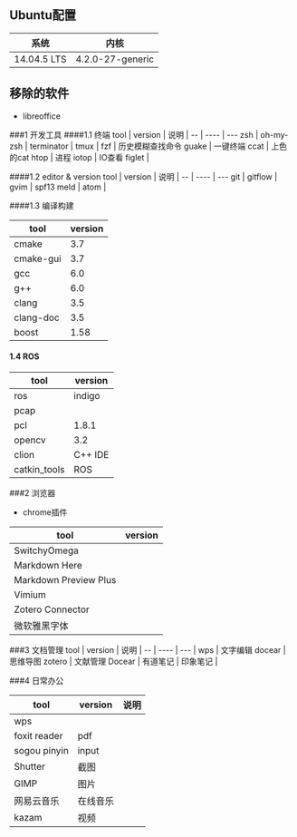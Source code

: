 ## Ubuntu配置    
 系统        | 内核             
---          | ---
 14.04.5 LTS | 4.2.0-27-generic

    
## 移除的软件
-    libreoffice
     

        
###1 开发工具 
####1.1 终端
 tool      | version            | 说明 |
--         | ----             | ---
zsh        | oh-my-zsh        |
terminator |
tmux       |
fzf        | 历史模糊查找命令
guake      | 一键终端
ccat       | 上色的cat
htop       | 进程
iotop      | IO查看
figlet     |


####1.2 editor & version
tool    | version  | 说明 |
--      | ----  | ---
git     |
gitflow |
gvim    | spf13
meld    |
atom    |

####1.3 编译构建   

   tool   | version
---       | ----
cmake     | 3.7
cmake-gui | 3.7
gcc       | 6.0
g++       | 6.0
clang     | 3.5
clang-doc | 3.5
boost     | 1.58

#### 1.4 ROS
tool         | version
---          | ----
ros          | indigo
pcap         |
pcl          | 1.8.1
opencv       | 3.2
clion        | C++ IDE
catkin_tools | ROS

###2 浏览器
- chrome插件   

tool               | version
---                   | ---
SwitchyOmega          |
Markdown Here         |
Markdown Preview Plus |
Vimium                |
Zotero Connector      |
微软雅黑字体          |
 

###3 文档管理
tool     | version     | 说明 |
--       | ----     | ---  |
wps      | 文字编辑
docear   | 思维导图
zotero   | 文献管理
Docear   |
有道笔记 |
印象笔记 |


###4 日常办公  

tool         | version     | 说明 |
---          | ----     | ---
wps          |
foxit reader | pdf
sogou pinyin | input
Shutter      | 截图
GIMP         | 图片
网易云音乐   | 在线音乐
kazam  | 视频



